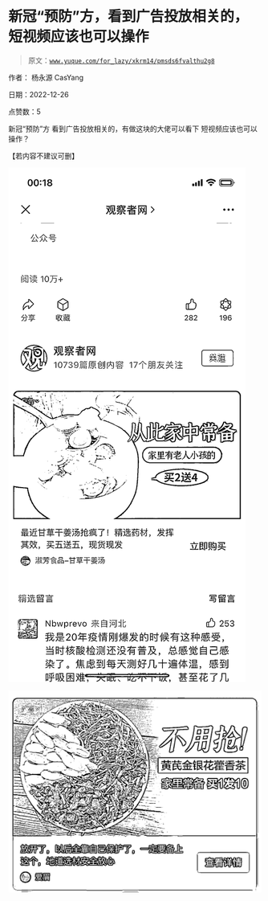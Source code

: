 # 新冠“预防”方，看到广告投放相关的，短视频应该也可以操作

> 原文：[`www.yuque.com/for_lazy/xkrm14/pmsds6fvalthu2g8`](https://www.yuque.com/for_lazy/xkrm14/pmsds6fvalthu2g8)

作者： 杨永源 CasYang 

日期：2022-12-26 

点赞数：5 

新冠“预防”方 看到广告投放相关的，有做这块的大佬可以看下 短视频应该也可以操作？ 

【若内容不建议可删】 

![](img/eedd151a76b782a9b3422de22b32ddd8.png)  

![](img/cb60cd06d159a01a073a2cda02975bbe.png)  


